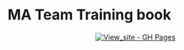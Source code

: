 # MA Team Training book

<div align="center">

[![View_site - GH Pages](https://img.shields.io/badge/View_site-GH_Pages-blue?style=for-the-badge)](https://mechanical-ancestor.github.io/team-training)

</div>
